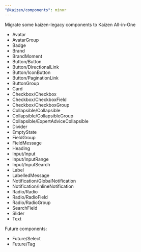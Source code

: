 ```yaml
---
"@kaizen/components": minor
---
```


Migrate some kaizen-legacy components to Kaizen All-in-One

- Avatar
- AvatarGroup
- Badge
- Brand
- BrandMoment
- Button/Button
- Button/DirectionalLink
- Button/IconButton
- Button/PaginationLink
- ButtonGroup
- Card
- Checkbox/Checkbox
- Checkbox/CheckboxField
- Checkbox/CheckboxGroup
- Collapsible/Collapsible
- Collapsible/CollapsibleGroup
- Collapsible/ExpertAdviceCollapsible
- Divider
- EmptyState
- FieldGroup
- FieldMessage
- Heading
- Input/Input
- Input/InputRange
- Input/InputSearch
- Label
- LabelledMessage
- Notification/GlobalNotification
- Notification/InlineNotification
- Radio/Radio
- Radio/RadioField
- Radio/RadioGroup
- SearchField
- Slider
- Text

Future components:
- Future/Select
- Future/Tag
